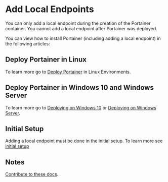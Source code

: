 # Add Local Endpoints

You can only add a local endpoint during the creation of the Portainer container. You cannot add a local endpoint after Portainer was deployed. 

You can view how to install Portainer (including adding a local endpoint) in the following articles:

## Deploy Portainer in Linux

To learn more go to [Deploy Portainer](/v2.0-be/deploy/linux/) in Linux Environments.

## Deploy Portainer in Windows 10 and Windows Server


To learn more go to [Deploying on Windows 10](/v2.0-be/deploy/windows10) or [Deploying on Windows Server](/v2.0-be/deploy/windowsserver).

## Initial Setup

Adding a local endpoint must be done in the initial setup. To learn more see [initial setup](/v2.0-be/deploy/initial/)

## Notes

[Contribute to these docs](https://github.com/portainer/portainer-docs/blob/master/contributing.md).
